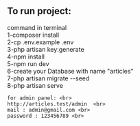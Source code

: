 <h2> To run project:  </h2> 
  command in terminal <br>
    1-composer install <br>
    2-cp .env.example .env <br>
    3-php artisan key:generate <br>
    4-npm install <br>
    5-npm run dev <br>
    6-create your Database with name "articles" <br> 
    7-php artisan migrate --seed  <br>
    8-php artisan serve <br>
    
    for admin panel: <br>
    http://articles.test/admin  <br>
    mail : admin@gmail.com <br>
    password : 123456789 <br>
